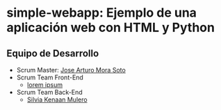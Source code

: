 # simple-webapp: Ejemplo de una aplicación web con HTML y Python

## Equipo de Desarrollo

- Scrum Master: [Jose Arturo Mora Soto](https://github.com/jarturomora)
- Scrum Team Front-End
  - [lorem ipsum](#)
- Scrum Team Back-End
  - [Silvia Kenaan Mulero](https://github.com/BigTogu)
